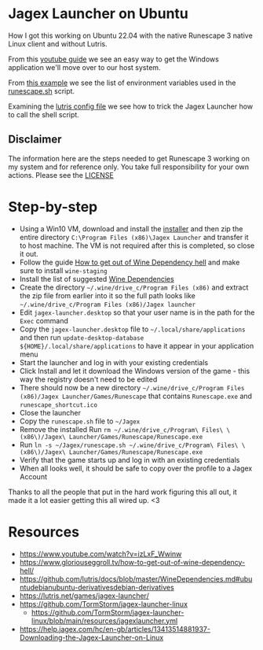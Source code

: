# Jagex Launcher on Ubuntu
How I got this working on Ubuntu 22.04 with the native Runescape 3 native Linux client and without Lutris.

From this [youtube guide](https://www.youtube.com/watch?v=izLxF_Wwinw) we see an easy way to get the Windows application we'll move over to our host system.

From [this example](https://raw.githubusercontent.com/TormStorm/jagex-launcher-linux/main/resources/runescape.sh) we see the list of environment variables used in the [runescape.sh](./runescape.sh) script.

Examining the [lutris config file](https://github.com/TormStorm/jagex-launcher-linux/blob/main/resources/jagexlauncher.yml) we see how to trick the Jagex Launcher how to call the shell script.

## Disclaimer

The information here are the steps needed to get Runescape 3 working on my system and for reference only. You take full responsibility for your own actions. Please see the [LICENSE](./LICENSE)

# Step-by-step
* Using a Win10 VM, download and install the [installer](https://cdn.jagex.com/Jagex%20Launcher%20Installer.exe) and then zip the entire directory `C:\Program Files (x86)\Jagex Launcher` and transfer it to host machine.   The VM is not required after this is completed, so close it out.
* Follow the guide [How to get out of Wine Dependency hell](https://www.gloriouseggroll.tv/how-to-get-out-of-wine-dependency-hell/) and make sure to install `wine-staging`
* Install the list of suggested [Wine Dependencies](https://github.com/lutris/docs/blob/master/WineDependencies.md#ubuntudebianubuntu-derivativesdebian-derivatives)
* Create the directory `~/.wine/drive_c/Program Files (x86)` and extract the zip file from earlier into it so the full path looks like `~/.wine/drive_c/Program Files (x86)/Jagex launcher`
* Edit `jagex-launcher.desktop` so that your user name is in the path for the `Exec` command
* Copy the `jagex-launcher.desktop` file to `~/.local/share/applications` and then run `update-desktop-database ${HOME}/.local/share/applications` to have it appear in your application menu
* Start the launcher and log in with your existing credentials
* Click Install and let it download the Windows version of the game - this way the registry doesn't need to be edited
* There should now be a new directory `~/.wine/drive_c/Program Files (x86)/Jagex Launcher/Games/Runescape` that contains `Runescape.exe` and `runescape_shortcut.ico`
* Close the launcher
* Copy the `runescape.sh` file to `~/Jagex`
* Remove the installed Run `rm ~/.wine/drive_c/Program\ Files\ \(x86\)/Jagex\ Launcher/Games/Runescape/Runescape.exe`
* Run `ln -s ~/Jagex/runescape.sh ~/.wine/drive_c/Program\ Files\ \(x86\)/Jagex\ Launcher/Games/Runescape/Runescape.exe`
* Verify that the game starts up and log in with an existing credentials
* When all looks well, it should be safe to copy over the profile to a Jagex Account

Thanks to all the people that put in the hard work figuring this all out, it made it a lot easier getting this all wired up. <3

# Resources
* https://www.youtube.com/watch?v=izLxF_Wwinw
* https://www.gloriouseggroll.tv/how-to-get-out-of-wine-dependency-hell/
* https://github.com/lutris/docs/blob/master/WineDependencies.md#ubuntudebianubuntu-derivativesdebian-derivatives
* https://lutris.net/games/jagex-launcher/
* https://github.com/TormStorm/jagex-launcher-linux
    * https://github.com/TormStorm/jagex-launcher-linux/blob/main/resources/jagexlauncher.yml
* https://help.jagex.com/hc/en-gb/articles/13413514881937-Downloading-the-Jagex-Launcher-on-Linux
